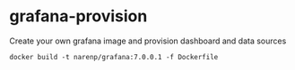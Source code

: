 # grafana-provision
Create your own grafana image and provision dashboard and data sources

```
docker build -t narenp/grafana:7.0.0.1 -f Dockerfile
```

